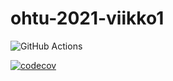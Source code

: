 # ohtu-2021-viikko1

![GitHub Actions](https://github.com/ruuskal/ohtu-2021-viikko1/actions/workflows/gradle.yml/badge.svg)

[![codecov](https://codecov.io/gh/ruuskal/ohtu-2021-viikko1/branch/main/graph/badge.svg?token=DQYD1Q8YUW)](https://codecov.io/gh/ruuskal/ohtu-2021-viikko1)
